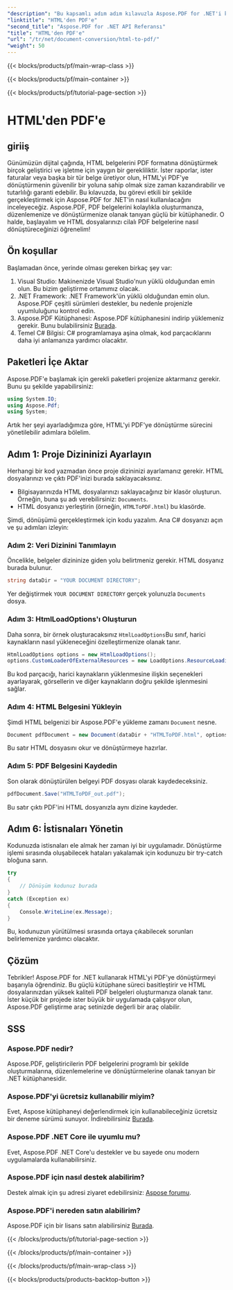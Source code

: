 ```yaml
---
"description": "Bu kapsamlı adım adım kılavuzla Aspose.PDF for .NET'i kullanarak HTML'yi PDF'ye nasıl dönüştüreceğinizi öğrenin."
"linktitle": "HTML'den PDF'e"
"second_title": "Aspose.PDF for .NET API Referansı"
"title": "HTML'den PDF'e"
"url": "/tr/net/document-conversion/html-to-pdf/"
"weight": 50
---
```


{{< blocks/products/pf/main-wrap-class >}}

{{< blocks/products/pf/main-container >}}

{{< blocks/products/pf/tutorial-page-section >}}

# HTML'den PDF'e

## giriiş

Günümüzün dijital çağında, HTML belgelerini PDF formatına dönüştürmek birçok geliştirici ve işletme için yaygın bir gerekliliktir. İster raporlar, ister faturalar veya başka bir tür belge üretiyor olun, HTML'yi PDF'ye dönüştürmenin güvenilir bir yoluna sahip olmak size zaman kazandırabilir ve tutarlılığı garanti edebilir. Bu kılavuzda, bu görevi etkili bir şekilde gerçekleştirmek için Aspose.PDF for .NET'in nasıl kullanılacağını inceleyeceğiz. Aspose.PDF, PDF belgelerini kolaylıkla oluşturmanıza, düzenlemenize ve dönüştürmenize olanak tanıyan güçlü bir kütüphanedir. O halde, başlayalım ve HTML dosyalarınızı cilalı PDF belgelerine nasıl dönüştüreceğinizi öğrenelim!

## Ön koşullar

Başlamadan önce, yerinde olması gereken birkaç şey var:

1. Visual Studio: Makinenizde Visual Studio'nun yüklü olduğundan emin olun. Bu bizim geliştirme ortamımız olacak.
2. .NET Framework: .NET Framework'ün yüklü olduğundan emin olun. Aspose.PDF çeşitli sürümleri destekler, bu nedenle projenizle uyumluluğunu kontrol edin.
3. Aspose.PDF Kütüphanesi: Aspose.PDF kütüphanesini indirip yüklemeniz gerekir. Bunu bulabilirsiniz [Burada](https://releases.aspose.com/pdf/net/).
4. Temel C# Bilgisi: C# programlamaya aşina olmak, kod parçacıklarını daha iyi anlamanıza yardımcı olacaktır.

## Paketleri İçe Aktar

Aspose.PDF'e başlamak için gerekli paketleri projenize aktarmanız gerekir. Bunu şu şekilde yapabilirsiniz:

```csharp
using System.IO;
using Aspose.Pdf;
using System;
```

Artık her şeyi ayarladığımıza göre, HTML'yi PDF'ye dönüştürme sürecini yönetilebilir adımlara bölelim.

## Adım 1: Proje Dizininizi Ayarlayın

Herhangi bir kod yazmadan önce proje dizininizi ayarlamanız gerekir. HTML dosyalarınızı ve çıktı PDF'inizi burada saklayacaksınız.

- Bilgisayarınızda HTML dosyalarınızı saklayacağınız bir klasör oluşturun. Örneğin, buna şu adı verebilirsiniz: `Documents`.
- HTML dosyanızı yerleştirin (örneğin, `HTMLToPDF.html`) bu klasörde.

Şimdi, dönüşümü gerçekleştirmek için kodu yazalım. Ana C# dosyanızı açın ve şu adımları izleyin:

### Adım 2: Veri Dizinini Tanımlayın

Öncelikle, belgeler dizininize giden yolu belirtmeniz gerekir. HTML dosyanız burada bulunur.

```csharp
string dataDir = "YOUR DOCUMENT DIRECTORY";
```

Yer değiştirmek `YOUR DOCUMENT DIRECTORY` gerçek yolunuzla `Documents` dosya.

### Adım 3: HtmlLoadOptions'ı Oluşturun

Daha sonra, bir örnek oluşturacaksınız `HtmlLoadOptions`Bu sınıf, harici kaynakların nasıl yükleneceğini özelleştirmenize olanak tanır.

```csharp
HtmlLoadOptions options = new HtmlLoadOptions();
options.CustomLoaderOfExternalResources = new LoadOptions.ResourceLoadingStrategy(SamePictureLoader);
```

Bu kod parçacığı, harici kaynakların yüklenmesine ilişkin seçenekleri ayarlayarak, görsellerin ve diğer kaynakların doğru şekilde işlenmesini sağlar.

### Adım 4: HTML Belgesini Yükleyin

Şimdi HTML belgenizi bir Aspose.PDF'e yükleme zamanı `Document` nesne.

```csharp
Document pdfDocument = new Document(dataDir + "HTMLToPDF.html", options);
```

Bu satır HTML dosyasını okur ve dönüştürmeye hazırlar.

### Adım 5: PDF Belgesini Kaydedin

Son olarak dönüştürülen belgeyi PDF dosyası olarak kaydedeceksiniz.

```csharp
pdfDocument.Save("HTMLToPDF_out.pdf");
```

Bu satır çıktı PDF'ini HTML dosyanızla aynı dizine kaydeder.

## Adım 6: İstisnaları Yönetin

Kodunuzda istisnaları ele almak her zaman iyi bir uygulamadır. Dönüştürme işlemi sırasında oluşabilecek hataları yakalamak için kodunuzu bir try-catch bloğuna sarın.

```csharp
try
{
    // Dönüşüm kodunuz burada
}
catch (Exception ex)
{
    Console.WriteLine(ex.Message);
}
```

Bu, kodunuzun yürütülmesi sırasında ortaya çıkabilecek sorunları belirlemenize yardımcı olacaktır.

## Çözüm

Tebrikler! Aspose.PDF for .NET kullanarak HTML'yi PDF'ye dönüştürmeyi başarıyla öğrendiniz. Bu güçlü kütüphane süreci basitleştirir ve HTML dosyalarınızdan yüksek kaliteli PDF belgeleri oluşturmanıza olanak tanır. İster küçük bir projede ister büyük bir uygulamada çalışıyor olun, Aspose.PDF geliştirme araç setinizde değerli bir araç olabilir.

## SSS

### Aspose.PDF nedir?
Aspose.PDF, geliştiricilerin PDF belgelerini programlı bir şekilde oluşturmalarına, düzenlemelerine ve dönüştürmelerine olanak tanıyan bir .NET kütüphanesidir.

### Aspose.PDF'yi ücretsiz kullanabilir miyim?
Evet, Aspose kütüphaneyi değerlendirmek için kullanabileceğiniz ücretsiz bir deneme sürümü sunuyor. İndirebilirsiniz [Burada](https://releases.aspose.com/).

### Aspose.PDF .NET Core ile uyumlu mu?
Evet, Aspose.PDF .NET Core'u destekler ve bu sayede onu modern uygulamalarda kullanabilirsiniz.

### Aspose.PDF için nasıl destek alabilirim?
Destek almak için şu adresi ziyaret edebilirsiniz: [Aspose forumu](https://forum.aspose.com/c/pdf/10).

### Aspose.PDF'i nereden satın alabilirim?
Aspose.PDF için bir lisans satın alabilirsiniz [Burada](https://purchase.aspose.com/buy).

{{< /blocks/products/pf/tutorial-page-section >}}

{{< /blocks/products/pf/main-container >}}

{{< /blocks/products/pf/main-wrap-class >}}

{{< blocks/products/products-backtop-button >}}
